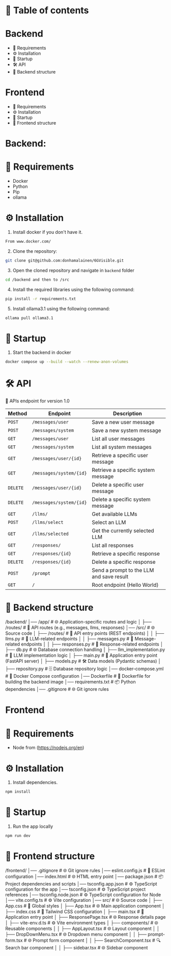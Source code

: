 # 📖 **Table of contents**
    
# Backend
- 🧾 Requirements
- ⚙️ Installation
- 🚀 Startup
- 🛠 API
- 📂 Backend structure

# Frontend
- 🧾 Requirements
- ⚙️ Installation
- 🚀 Startup
- 📂 Frontend structure





# Backend:

# 🧾 **Requirements**

- Docker
- Python
- Pip
- ollama

# ⚙️ **Installation**

1. Install docker if you don't have it.

```bash
From www.docker.com/ 
```

2. Clone the repository:

```bash
git clone git@github.com:donhamalainen/6GVisible.git
```

3. Open the cloned repository and navigate in `backend` folder

```bash
cd /backend and then to /src
```

4. Install the required libraries using the following command:

```bash
pip install -r requirements.txt
```

5. Install ollama3.1 using the following command:

```bash
ollama pull ollama3.1
```

# 🚀 **Startup**

1. Start the backend in docker

```bash
docker compose up --build --watch --renew-anon-volumes
```

# 🛠 **API**

📌 APIs endpoint for version 1.0


| Method   | Endpoint                | Description                              |
| -------- | ----------------------- | ---------------------------------------- |
| `POST`   | `/messages/user`        | Save a new user message                 |
| `POST`   | `/messages/system`      | Save a new system message               |
| `GET`    | `/messages/user`        | List all user messages                  |
| `GET`    | `/messages/system`      | List all system messages                |
| `GET`    | `/messages/user/{id}`   | Retrieve a specific user message        |
| `GET`    | `/messages/system/{id}` | Retrieve a specific system message      |
| `DELETE` | `/messages/user/{id}`   | Delete a specific user message          |
| `DELETE` | `/messages/system/{id}` | Delete a specific system message        |
| `GET`    | `/llms/`                | Get available LLMs                      |
| `POST`   | `/llms/select`          | Select an LLM                           |
| `GET`    | `/llms/selected`        | Get the currently selected LLM          |
| `GET`    | `/responses/`           | List all responses                      |
| `GET`    | `/responses/{id}`       | Retrieve a specific response            |
| `DELETE` | `/responses/{id}`       | Delete a specific response              |
| `POST`   | `/prompt`               | Send a prompt to the LLM and save result|
| `GET`    | `/`                     | Root endpoint (Hello World)             |


# 📂 **Backend structure**

/backend/
│── /app/                       # 🌐 Application-specific routes and logic
│   ├── /routes/                # 🚀 API routes (e.g., messages, llms, responses)
│── /src/                       # 🌐 Source code
│   ├── /routes/                # 🚀 API entry points (REST endpoints)
│   │   ├── llms.py             # 🚀 LLM-related endpoints
│   │   ├── messages.py         # 🚀 Message-related endpoints
│   │   ├── responses.py        # 🚀 Response-related endpoints
│   ├── db.py                   # 🌐 Database connection handling
│   ├── llm_implementation.py   # 🤖 LLM implementation logic
│   ├── main.py                 # 🚀 Application entry point (FastAPI server)
│   ├── models.py               # 🛠 Data models (Pydantic schemas)
│   ├── repository.py           # 🗄 Database repository logic
│── docker-compose.yml          # 🐳 Docker Compose configuration
│── Dockerfile                  # 🐳 Dockerfile for building the backend image
│── requirements.txt            # 📦 Python dependencies
│── .gitignore                  # 🌐 Git ignore rules




# Frontend

# 🧾 **Requirements**

- Node from (https://nodejs.org/en)


# ⚙️ **Installation**

1. Install dependencies.

```bash
npm install
```

# 🚀 **Startup**

1. Run the app locally

```bash
npm run dev
```

# 📂 **Frontend structure**

/frontend/
│── .gitignore                  # 🌐 Git ignore rules
│── eslint.config.js            # 🔧 ESLint configuration
│── index.html                  # 🌐 HTML entry point
│── package.json                # 📦 Project dependencies and scripts
│── tsconfig.app.json           # ⚙️ TypeScript configuration for the app
│── tsconfig.json               # ⚙️ TypeScript project references
│── tsconfig.node.json          # ⚙️ TypeScript configuration for Node
│── vite.config.ts              # ⚙️ Vite configuration
│── src/                        # 🌐 Source code
│   ├── App.css                 # 🎨 Global styles
│   ├── App.tsx                 # 🌐 Main application component
│   ├── index.css               # 🎨 Tailwind CSS configuration
│   ├── main.tsx                # 🚀 Application entry point
│   ├── ResponsePage.tsx        # 🌐 Response details page
│   ├── vite-env.d.ts           # ⚙️ Vite environment types
│   ├── components/             # 🌐 Reusable components
│   │   ├── AppLayout.tsx       # 🌐 Layout component
│   │   ├── DropDownMenu.tsx    # 🌐 Dropdown menu component
│   │   ├── prompt-form.tsx     # 🌐 Prompt form component
│   │   ├── SearchComponent.tsx # 🔍 Search bar component
│   │   ├── sidebar.tsx         # 🌐 Sidebar component


